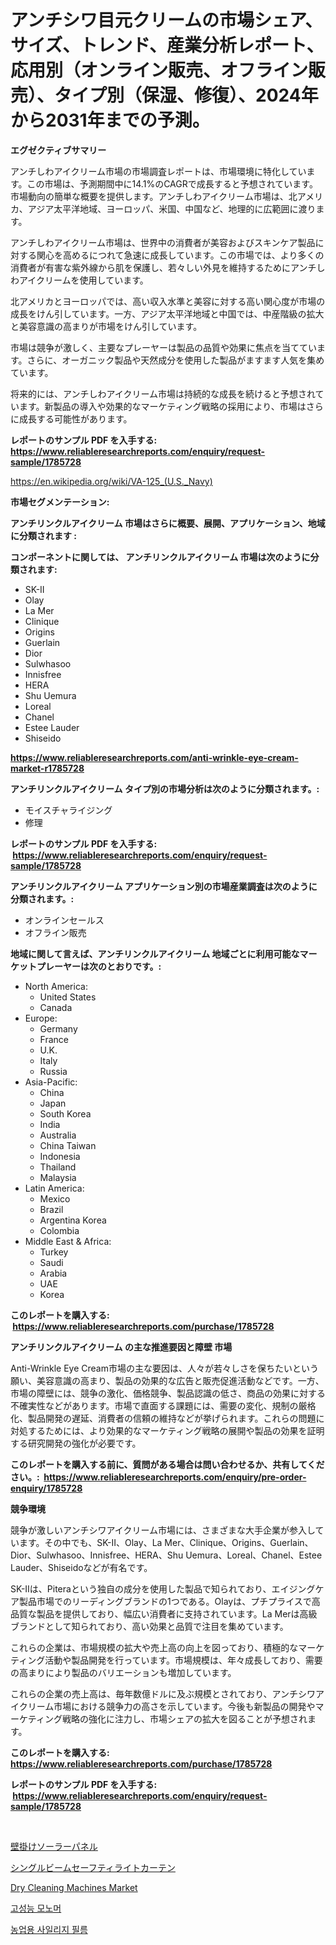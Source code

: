 <p><h1>アンチシワ目元クリームの市場シェア、サイズ、トレンド、産業分析レポート、応用別（オンライン販売、オフライン販売）、タイプ別（保湿、修復）、2024年から2031年までの予測。</h1></p><p><strong>エグゼクティブサマリー</strong></p>
<p><p>アンチしわアイクリーム市場の市場調査レポートは、市場環境に特化しています。この市場は、予測期間中に14.1%のCAGRで成長すると予想されています。市場動向の簡単な概要を提供します。アンチしわアイクリーム市場は、北アメリカ、アジア太平洋地域、ヨーロッパ、米国、中国など、地理的に広範囲に渡ります。</p><p>アンチしわアイクリーム市場は、世界中の消費者が美容およびスキンケア製品に対する関心を高めるにつれて急速に成長しています。この市場では、より多くの消費者が有害な紫外線から肌を保護し、若々しい外見を維持するためにアンチしわアイクリームを使用しています。</p><p>北アメリカとヨーロッパでは、高い収入水準と美容に対する高い関心度が市場の成長をけん引しています。一方、アジア太平洋地域と中国では、中産階級の拡大と美容意識の高まりが市場をけん引しています。</p><p>市場は競争が激しく、主要なプレーヤーは製品の品質や効果に焦点を当てています。さらに、オーガニック製品や天然成分を使用した製品がますます人気を集めています。</p><p>将来的には、アンチしわアイクリーム市場は持続的な成長を続けると予想されています。新製品の導入や効果的なマーケティング戦略の採用により、市場はさらに成長する可能性があります。</p></p>
<p><strong>レポートのサンプル PDF を入手する: <a href="https://www.reliableresearchreports.com/enquiry/request-sample/1785728">https://www.reliableresearchreports.com/enquiry/request-sample/1785728</a></strong></p>
<p><a href="https://en.wikipedia.org/wiki/VA-125_(U.S._Navy)">https://en.wikipedia.org/wiki/VA-125_(U.S._Navy)</a></p>
<p><strong>市場セグメンテーション:</strong></p>
<p><strong> アンチリンクルアイクリーム 市場はさらに概要、展開、アプリケーション、地域に分類されます :</strong></p>
<p><strong>コンポーネントに関しては、 アンチリンクルアイクリーム 市場は次のように分類されます: &nbsp;</strong></p>
<p><ul><li>SK-II</li><li>Olay</li><li>La Mer</li><li>Clinique</li><li>Origins</li><li>Guerlain</li><li>Dior</li><li>Sulwhasoo</li><li>Innisfree</li><li>HERA</li><li>Shu Uemura</li><li>Loreal</li><li>Chanel</li><li>Estee Lauder</li><li>Shiseido</li></ul></p>
<p><strong><a href="https://www.reliableresearchreports.com/anti-wrinkle-eye-cream-market-r1785728">https://www.reliableresearchreports.com/anti-wrinkle-eye-cream-market-r1785728</a></strong></p>
<p><strong> アンチリンクルアイクリーム タイプ別の市場分析は次のように分類されます。:</strong></p>
<p><ul><li>モイスチャライジング</li><li>修理</li></ul></p>
<p><strong>レポートのサンプル PDF を入手する: &nbsp;<a href="https://www.reliableresearchreports.com/enquiry/request-sample/1785728">https://www.reliableresearchreports.com/enquiry/request-sample/1785728</a></strong></p>
<p><strong> アンチリンクルアイクリーム アプリケーション別の市場産業調査は次のように分類されます。:</strong></p>
<p><ul><li>オンラインセールス</li><li>オフライン販売</li></ul></p>
<p><strong>地域に関して言えば、アンチリンクルアイクリーム 地域ごとに利用可能なマーケットプレーヤーは次のとおりです。:</strong></p>
<p><ul>
    <li>
        North America:
        <ul>
            <li>United States</li>
            <li>Canada</li>
        </ul>
    </li>
    <li>
        Europe:
        <ul>
            <li>Germany</li>
            <li>France</li>
            <li>U.K.</li>
            <li>Italy</li>
            <li>Russia</li>
        </ul>
    </li>
    <li>
        Asia-Pacific:
        <ul>
            <li>China</li>
            <li>Japan</li>
            <li>South Korea</li>
            <li>India</li>
            <li>Australia</li>
            <li>China Taiwan</li>
            <li>Indonesia</li>
            <li>Thailand</li>
            <li>Malaysia</li>
        </ul>
    </li>
    <li>
        Latin America:
        <ul>
            <li>Mexico</li>
            <li>Brazil</li>
            <li>Argentina Korea</li>
            <li>Colombia</li>
        </ul>
    </li>
    <li>
        Middle East & Africa:
        <ul>
            <li>Turkey</li>
            <li>Saudi</li>
            <li>Arabia</li>
            <li>UAE</li>
            <li>Korea</li>
        </ul>
    </li>
    </ul></p>
<p><strong>このレポートを購入する: &nbsp;<a href="https://www.reliableresearchreports.com/purchase/1785728">https://www.reliableresearchreports.com/purchase/1785728</a></strong></p>
<p><strong>アンチリンクルアイクリーム の主な推進要因と障壁 市場</strong></p>
<p><p>Anti-Wrinkle Eye Cream市場の主な要因は、人々が若々しさを保ちたいという願い、美容意識の高まり、製品の効果的な広告と販売促進活動などです。一方、市場の障壁には、競争の激化、価格競争、製品認識の低さ、商品の効果に対する不確実性などがあります。市場で直面する課題には、需要の変化、規制の厳格化、製品開発の遅延、消費者の信頼の維持などが挙げられます。これらの問題に対処するためには、より効果的なマーケティング戦略の展開や製品の効果を証明する研究開発の強化が必要です。</p></p>
<p><strong>このレポートを購入する前に、質問がある場合は問い合わせるか、共有してください。:&nbsp; <a href="https://www.reliableresearchreports.com/enquiry/pre-order-enquiry/1785728">https://www.reliableresearchreports.com/enquiry/pre-order-enquiry/1785728</a></strong></p>
<p><strong>競争環境</strong></p>
<p><p>競争が激しいアンチシワアイクリーム市場には、さまざまな大手企業が参入しています。その中でも、SK-II、Olay、La Mer、Clinique、Origins、Guerlain、Dior、Sulwhasoo、Innisfree、HERA、Shu Uemura、Loreal、Chanel、Estee Lauder、Shiseidoなどが有名です。</p><p>SK-IIは、Piteraという独自の成分を使用した製品で知られており、エイジングケア製品市場でのリーディングブランドの1つである。Olayは、プチプライスで高品質な製品を提供しており、幅広い消費者に支持されています。La Merは高級ブランドとして知られており、高い効果と品質で注目を集めています。</p><p>これらの企業は、市場規模の拡大や売上高の向上を図っており、積極的なマーケティング活動や製品開発を行っています。市場規模は、年々成長しており、需要の高まりにより製品のバリエーションも増加しています。</p><p>これらの企業の売上高は、毎年数億ドルに及ぶ規模とされており、アンチシワアイクリーム市場における競争力の高さを示しています。今後も新製品の開発やマーケティング戦略の強化に注力し、市場シェアの拡大を図ることが予想されます。</p></p>
<p><strong>このレポートを購入する: &nbsp; <a href="https://www.reliableresearchreports.com/purchase/1785728">https://www.reliableresearchreports.com/purchase/1785728</a></strong></p>
<p><strong>レポートのサンプル PDF を入手する: &nbsp;<a href="https://www.reliableresearchreports.com/enquiry/request-sample/1785728">https://www.reliableresearchreports.com/enquiry/request-sample/1785728</a></strong><strong></strong></p>
<p>&nbsp;</p>
<p><p><a href="https://github.com/RandallRunte2023/Market-Research-Report-List-1/blob/main/9096827153024.md">壁掛けソーラーパネル</a></p><p><a href="https://medium.com/@charityrice70/%E8%A3%BD%E5%93%81%E3%82%BF%E3%82%A4%E3%83%97%E5%88%A5-%E5%BF%9C%E7%94%A8%E5%88%A5-%E5%9C%B0%E5%9F%9F%E5%88%A5-%E4%BC%81%E6%A5%AD%E5%88%A5%E3%81%AE%E3%82%B0%E3%83%AD%E3%83%BC%E3%83%90%E3%83%AB%E3%82%B7%E3%83%B3%E3%82%B0%E3%83%AB%E3%83%93%E3%83%BC%E3%83%A0%E3%82%BB%E3%83%BC%E3%83%95%E3%83%86%E3%82%A3%E3%83%A9%E3%82%A4%E3%83%88%E3%82%AB%E3%83%BC%E3%83%86%E3%83%B3%E5%B8%82%E5%A0%B4-%E6%A5%AD%E7%95%8C%E3%82%BB%E3%82%B0%E3%83%A1%E3%83%B3%E3%83%88%E3%81%AE%E5%B1%95%E6%9C%9B-%E5%B8%82%E5%A0%B4%E8%A9%95%E4%BE%A1-%E7%AB%B6%E4%BA%89%E3%82%B7%E3%83%8A%E3%83%AA%E3%82%AA-%E3%83%88%E3%83%AC%E3%83%B3%E3%83%89-%E4%BA%88%E6%B8%AC-2024%E5%B9%B4-2031%E5%B9%B4-39d5af54bf1b">シングルビームセーフティライトカーテン</a></p><p><a href="https://issuu.com/reportprime-2/docs/dry-cleaning-machines-market-size-2030.pptx">Dry Cleaning Machines Market</a></p><p><a href="https://medium.com/@kasandrarempel/2024%EB%85%84%EB%B6%80%ED%84%B0-2031%EB%85%84%EA%B9%8C%EC%A7%80%EC%9D%98-%EA%B3%A0%EC%84%B1%EB%8A%A5-%EB%AA%A8%EB%85%B8%EB%A8%B8-%EC%8B%9C%EC%9E%A5-%EC%A0%84%EB%A7%9D%EA%B3%BC-%EC%98%88%EC%B8%A1-d5015e387661">고성능 모노머</a></p><p><a href="https://github.com/brendon65677/Market-Research-Report-List-1/blob/main/8827543163475.md">농업용 사일리지 필름</a></p></p>